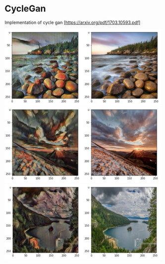 # CycleGan
Implementation of cycle gan 
[https://arxiv.org/pdf/1703.10593.pdf]

![My image](/images/1.png)
![My image](/images/2.png)
![My image](/images/3.png)
